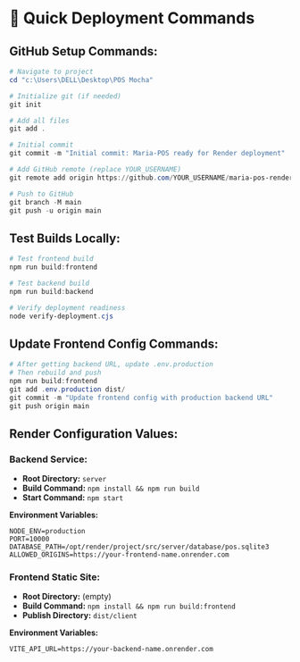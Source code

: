 # 🚀 Quick Deployment Commands

## **GitHub Setup Commands:**

```powershell
# Navigate to project
cd "c:\Users\DELL\Desktop\POS Mocha"

# Initialize git (if needed)
git init

# Add all files
git add .

# Initial commit
git commit -m "Initial commit: Maria-POS ready for Render deployment"

# Add GitHub remote (replace YOUR_USERNAME)
git remote add origin https://github.com/YOUR_USERNAME/maria-pos-render.git

# Push to GitHub
git branch -M main
git push -u origin main
```

## **Test Builds Locally:**

```powershell
# Test frontend build
npm run build:frontend

# Test backend build
npm run build:backend

# Verify deployment readiness
node verify-deployment.cjs
```

## **Update Frontend Config Commands:**

```powershell
# After getting backend URL, update .env.production
# Then rebuild and push
npm run build:frontend
git add .env.production dist/
git commit -m "Update frontend config with production backend URL"
git push origin main
```

## **Render Configuration Values:**

### **Backend Service:**
- **Root Directory:** `server`
- **Build Command:** `npm install && npm run build`
- **Start Command:** `npm start`

**Environment Variables:**
```
NODE_ENV=production
PORT=10000
DATABASE_PATH=/opt/render/project/src/server/database/pos.sqlite3
ALLOWED_ORIGINS=https://your-frontend-name.onrender.com
```

### **Frontend Static Site:**
- **Root Directory:** (empty)
- **Build Command:** `npm install && npm run build:frontend`
- **Publish Directory:** `dist/client`

**Environment Variables:**
```
VITE_API_URL=https://your-backend-name.onrender.com
```